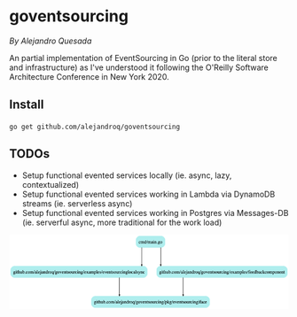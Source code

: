 # goventsourcing
*By Alejandro Quesada*

An partial implementation of EventSourcing in Go (prior to the literal store and infrastructure) as I've understood it following the O'Reilly Software Architecture Conference in New York 2020.

## Install

`go get github.com/alejandroq/goventsourcing`

## TODOs
- Setup functional evented services locally (ie. async, lazy, contextualized)
- Setup functional evented services working in Lambda via DynamoDB streams (ie. serverless async)
- Setup functional evented services working in Postgres via Messages-DB (ie. serverful async, more traditional for the work load)

![dependency tree](.github/dependencytree.png)

